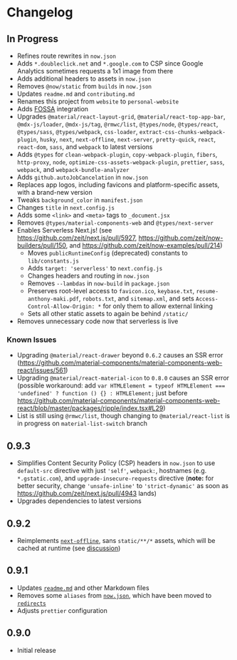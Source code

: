 # Changelog

## In Progress

- Refines route rewrites in `now.json`
- Adds `*.doubleclick.net` and `*.google.com` to CSP since Google Analytics sometimes requests a 1x1 image from there
- Adds additional headers to assets in `now.json`
- Removes `@now/static` from `builds` in `now.json`
- Updates `readme.md` and `contributing.md`
- Renames this project from `website` to `personal-website`
- Adds [FOSSA](https://github.com/fossas/fossa-cli) integration
- Upgrades `@material/react-layout-grid`, `@material/react-top-app-bar`, `@mdx-js/loader`, `@mdx-js/tag`, `@rmwc/list`, `@types/node`, `@types/react`, `@types/sass`, `@types/webpack`, `css-loader`, `extract-css-chunks-webpack-plugin`, `husky`, `next`, `next-offline`, `next-server`, `pretty-quick`, `react`, `react-dom`, `sass`, and `webpack` to latest versions
- Adds `@types` for `clean-webpack-plugin`, `copy-webpack-plugin`, `fibers`, `http-proxy`, `node`, `optimize-css-assets-webpack-plugin`, `prettier`, `sass`, `webpack`, and `webpack-bundle-analyzer`
- Adds `github.autoJobCancelation` in `now.json`
- Replaces app logos, including favicons and platform-specific assets, with a brand-new version
- Tweaks `background_color` in `manifest.json`
- Changes `title` in `next.config.js`
- Adds some `<link>` and `<meta>` tags to `_document.jsx`
- Removes `@types/material-components-web` and `@types/next-server`
- Enables Serverless Next.js! (see https://github.com/zeit/next.js/pull/5927, https://github.com/zeit/now-builders/pull/150, and https://github.com/zeit/now-examples/pull/214)
  - Moves `publicRuntimeConfig` (deprecated) constants to `lib/constants.js`
  - Adds `target: 'serverless'` to `next.config.js`
  - Changes headers and routing in `now.json`
  - Removes `--lambdas` in `now-build` in `package.json`
  - Preserves root-level access to `favicon.ico`, `keybase.txt`, `resume-anthony-maki.pdf`, `robots.txt`, and `sitemap.xml`, and sets `Access-Control-Allow-Origin: *` for only them to allow external linking
  - Sets all other static assets to again be behind `/static/`
- Removes unnecessary code now that serverless is live

### Known Issues

- Upgrading `@material/react-drawer` beyond `0.6.2` causes an SSR error (https://github.com/material-components/material-components-web-react/issues/561)
- Upgrading `@material/react-material-icon` to `0.8.0` causes an SSR error (possible workaround: add `var HTMLElement = typeof HTMLElement === 'undefined' ? function () {} : HTMLElement;` just before https://github.com/material-components/material-components-web-react/blob/master/packages/ripple/index.tsx#L29)
- List is still using `@rmwc/list`, though changing to `@material/react-list` is in progress on `material-list-switch` branch

## 0.9.3

- Simplifies Content Security Policy (CSP) headers in `now.json` to use `default-src` directive with just `'self'`, `webpack:`, hostnames (e.g. `*.gstatic.com`), and `upgrade-insecure-requests` directive (**note:** for better security, change `'unsafe-inline'` to `'strict-dynamic'` as soon as https://github.com/zeit/next.js/pull/4943 lands)
- Upgrades dependencies to latest versions

## 0.9.2

- Reimplements [`next-offline`](https://github.com/hanford/next-offline), sans `static/**/*` assets, which will be cached at runtime (see [discussion](https://github.com/hanford/next-offline/issues/90))

## 0.9.1

- Updates [`readme.md`](readme.md) and other Markdown files
- Removes some `aliases` from [`now.json`](now.json), which have been moved to [`redirects`](https://github.com/4cm4k1/redirects)
- Adjusts `prettier` configuration

## 0.9.0

- Initial release
